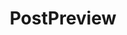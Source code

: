 ---
title: PostPreview
crosslinks:
- livven
- Twitch
- churning
- RateMyMayor
- Kings_Raid
- CompetitiveHS
- ffxiv
- SVExchange
- xkcd
- hearthstone
- HUTrep
- seduction
- LeBlancMains
- aww
- Jokes
- gigantic
- CrusaderKings
- StarWars
- summonerswar
- LoveLive
---